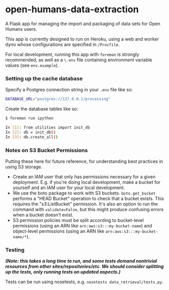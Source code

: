 open-humans-data-extraction
===========================

A Flask app for managing the import and packaging of data sets for Open
Humans users.

This app is currently designed to run on Heroku, using a web and worker dyno
whose configurations are specified in `/Procfile`.

For local development, running this app with `foreman` is strongly recommended,
as well as a `\.env` file containing environment variable values (see
`env.example`).

### Setting up the cache database

Specify a Postgres connection string in your `.env` file like so:

```sh
DATABASE_URL="postgres://127.0.0.1/processing"
```

Create the database tables like so:

```sh
$ foreman run ipython

In [1]: from utilities import init_db
In [2]: db = init_db()
In [3]: db.create_all()
```

### Notes on S3 Bucket Permissions

Putting these here for future reference, for understanding best practices in
using S3 storage.

* Create an IAM user that only has permissions necessary for a given deployment.
E.g. if you're doing local development, make a bucket for yourself and an IAM
user for your local development.
* We use the boto package to work with S3 buckets. `boto.get_bucket` performs a
"HEAD Bucket" operation to check that a bucket exists. This requires the
"s3:ListBucket" permission. It's also an option to run the command with
`validate=False`, but this might produce confusing errors when a bucket doesn't
exist.
* S3 permission policies must be split according to bucket-level permissions
(using an ARN like `arn:aws:s3:::my-bucket-name`) and object-level permissions
(using an ARN like `arn:aws:s3:::my-bucket-name/*`).


### Testing

***(Note: this takes a long time to run, and some tests demand nontrivial
  resources from other sites/repositories/etc. We should consider splitting
  up the tests, only running tests on updated aspects.)***

Tests can be run using nosetests, e.g. `nosetests data_retrieval/tests.py`.
